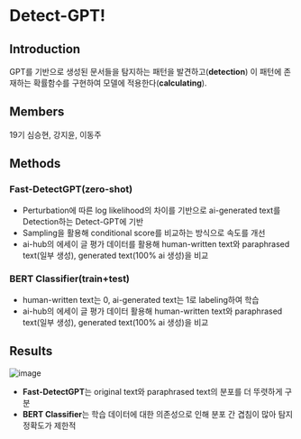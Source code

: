 # Detect-GPT!

## Introduction
GPT를 기반으로 생성된 문서들을 탐지하는 패턴을 발견하고(**detection**) 이 패턴에 존재하는 확률함수를 구현하여 모델에 적용한다(**calculating**).

## Members
19기 심승현, 강지윤, 이동주

## Methods
### Fast-DetectGPT(zero-shot)
- Perturbation에 따른 log likelihood의 차이를 기반으로 ai-generated text를 Detection하는 Detect-GPT에 기반
- Sampling을 활용해 conditional score를 비교하는 방식으로 속도를 개선
- ai-hub의 에세이 글 평가 데이터를 활용해 human-written text와 paraphrased text(일부 생성), generated text(100% ai 생성)을 비교

### BERT Classifier(train+test)
- human-written text는 0, ai-generated text는 1로 labeling하여 학습
- ai-hub의 에세이 글 평가 데이터 활용해 human-written text와 paraphrased text(일부 생성), generated text(100% ai 생성)을 비교

## Results
![image](https://github.com/user-attachments/assets/56f61c7a-7e9d-4e42-a3bc-4acf209903f9)
- **Fast-DetectGPT**는 original text와 paraphrased text의 분포를 더 뚜렷하게 구분
- **BERT Classifier**는 학습 데이터에 대한 의존성으로 인해 분포 간 겹침이 많아 탐지 정확도가 제한적
